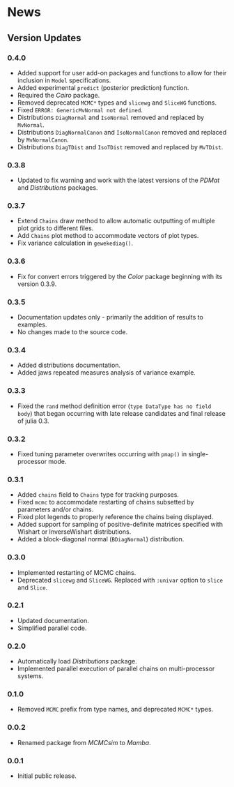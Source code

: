 # News

## Version Updates


### 0.4.0

* Added support for user add-on packages and functions to allow for their inclusion in `Model` specifications.
* Added experimental `predict` (posterior prediction) function.
* Required the *Cairo* package.
* Removed deprecated `MCMC*` types and `slicewg` and `SliceWG` functions.
* Fixed `ERROR: GenericMvNormal not defined`.
* Distributions `DiagNormal` and `IsoNormal` removed and replaced by `MvNormal`.
* Distributions `DiagNormalCanon` and `IsoNormalCanon` removed and replaced by `MvNormalCanon`.
* Distributions `DiagTDist` and `IsoTDist` removed and replaced by `MvTDist`.

### 0.3.8

* Updated to fix warning and work with the latest versions of the *PDMat* and *Distributions* packages.

### 0.3.7

* Extend `Chains` draw method to allow automatic outputting of multiple plot grids to different files.
* Add `Chains` plot method to accommodate vectors of plot types.
* Fix variance calculation in `gewekediag()`.

### 0.3.6

* Fix for convert errors triggered by the *Color* package beginning with its version 0.3.9.

### 0.3.5

* Documentation updates only - primarily the addition of results to examples.
* No changes made to the source code.

### 0.3.4

* Added distributions documentation.
* Added jaws repeated measures analysis of variance example.

### 0.3.3

* Fixed the `rand` method definition error (`type DataType has no field body`) that began occurring with late release candidates and final release of julia 0.3.

### 0.3.2

* Fixed tuning parameter overwrites occurring with `pmap()` in single-processor mode.

### 0.3.1

* Added `chains` field to `Chains` type for tracking purposes.
* Fixed `mcmc` to accommodate restarting of chains subsetted by parameters and/or chains.
* Fixed plot legends to properly reference the chains being displayed.
* Added support for sampling of positive-definite matrices specified with Wishart or InverseWishart distributions.
* Added a block-diagonal normal (`BDiagNormal`) distribution.

### 0.3.0

* Implemented restarting of MCMC chains.
* Deprecated `slicewg` and `SliceWG`.  Replaced with `:univar` option to `slice` and `Slice`.

### 0.2.1

* Updated documentation.
* Simplified parallel code.

### 0.2.0

* Automatically load *Distributions* package.
* Implemented parallel execution of parallel chains on multi-processor systems.

### 0.1.0

* Removed `MCMC` prefix from type names, and deprecated `MCMC*` types.

### 0.0.2

* Renamed package from *MCMCsim* to *Mamba*.

### 0.0.1

* Initial public release.